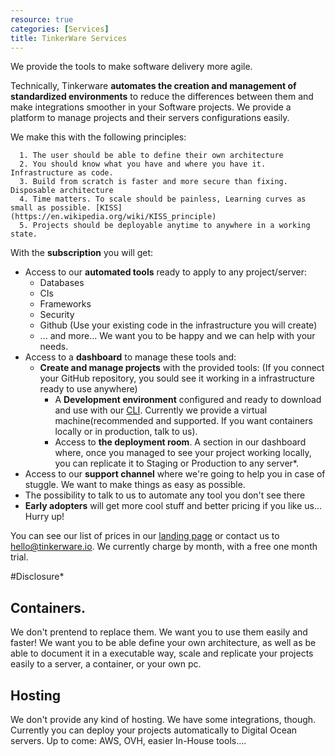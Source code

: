 ```yaml
---
resource: true
categories: [Services]
title: TinkerWare Services
---
```


We provide the tools to make software delivery more agile.

Technically, Tinkerware **automates the creation and management of standardized environments** 
to reduce the differences between them and make integrations smoother in
your Software projects. We provide a platform to manage projects and their 
servers configurations easily.

We make this with the following principles:

```
  1. The user should be able to define their own architecture
  2. You should know what you have and where you have it. Infrastructure as code.
  3. Build from scratch is faster and more secure than fixing. Disposable architecture
  4. Time matters. To scale should be painless, Learning curves as small as possible. [KISS](https://en.wikipedia.org/wiki/KISS_principle)
  5. Projects should be deployable anytime to anywhere in a working state.
```

With the **subscription** you will get:

  - Access to our **automated tools** ready to apply to any project/server:
    - Databases
    - CIs
    - Frameworks
    - Security
    - Github (Use your existing code in the infrastructure you will create)
    - ... and more...
      We want you to be happy and we can help with your needs. 
  - Access to a **dashboard** to manage these tools and: 
    - **Create and manage projects** with the provided tools: (If you connect your GitHub repository, you sould see it working in a infrastructure ready to use anywhere)
      - A **Development environment** configured and ready to download and use with our [CLI](https://asciinema.org/a/b02jff2p4eoxy4oqnj2wo6qnt). Currently we provide a virtual machine(recommended and supported. If you want containers locally or in production, talk to us).
      - Access to **the deployment room**. A section in our dashboard where, once you managed to see your project working locally, you can replicate it to Staging or Production to any server*.
  - Access to our **support channel** where we're going to help you in case of stuggle. We want to make things as easy as possible. 
  - The possibility to talk to us to automate any tool you don't see there
  - **Early adopters** will get more cool stuff and better pricing if you like us... Hurry up!
      
You can see our list of prices in our [landing page](tinkerware.io) or contact us to hello@tinkerware.io. We currently charge by month, with a free one month trial.


#Disclosure*

## Containers.

We don't prentend to replace them. We want you to use them easily and faster!
We want you to be able define your own architecture, as well as 
be able to document it in a executable way, scale and replicate your projects easily to a server,
a container, or your own pc. 

## Hosting

We don't provide any kind of hosting. 
We have some integrations, though. Currently you can deploy your projects automatically to 
Digital Ocean servers. Up to come: AWS, OVH, easier In-House tools....

